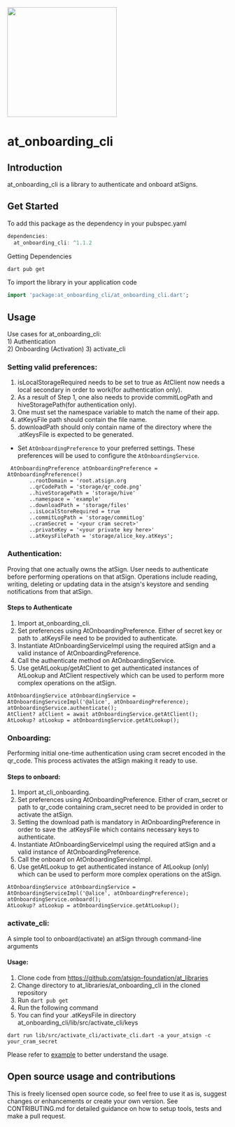 <img width=250px src="https://atsign.dev/assets/img/atPlatform_logo_gray.svg?sanitize=true">

# at_onboarding_cli

## Introduction
at_onboarding_cli is a library to authenticate and onboard atSigns.

## Get Started

To add this package as the dependency in your pubspec.yaml

```dart  
dependencies:
  at_onboarding_cli: ^1.1.2
```
Getting Dependencies

```sh
dart pub get 
```

To import the library in your application code

```dart
import 'package:at_onboarding_cli/at_onboarding_cli.dart';
```

## Usage
Use cases for at_onboarding_cli:\
    1) Authentication\
    2) Onboarding (Activation)
    3) activate_cli
    
### Setting valid preferences:
   1) isLocalStorageRequired needs to be set to true as AtClient now needs a local secondary in order to work(for authentication only).
   2) As a result of Step 1, one also needs to provide commitLogPath and hiveStoragePath(for authentication only).
   3) One must set the namespace variable to match the name of their app.
   4) atKeysFile path should contain the file name.
   5) downloadPath should only contain name of the directory where the .atKeysFile is expected to be generated.

- Set `AtOnboardingPreference` to your preferred settings. These preferences will be used to configure the `AtOnboardingService`. 
    
 ```
  AtOnboardingPreference atOnboardingPreference = AtOnboardingPreference()
        ..rootDomain = 'root.atsign.org
        ..qrCodePath = 'storage/qr_code.png'
        ..hiveStoragePath = 'storage/hive'
        ..namespace = 'example'
        ..downloadPath = 'storage/files'
        ..isLocalStoreRequired = true
        ..commitLogPath = 'storage/commitLog'
        ..cramSecret = '<your cram secret>'
        ..privateKey = '<your private key here>'
        ..atKeysFilePath = 'storage/alice_key.atKeys';
 ```

### Authentication:
Proving that one actually owns the atSign. User needs to authenticate before performing operations on that atSign. Operations include reading, writing, deleting or updating data in the atsign's keystore and sending notifications from that atSign.

#### Steps to Authenticate
   1) Import at_onboarding_cli.
   2) Set preferences using AtOnboardingPreference. Either of secret key or path to .atKeysFile need to be provided to authenticate.
   3) Instantiate AtOnboardingServiceImpl using the required atSign and a valid instance of AtOnboardingPreference.
   4) Call the authenticate method on AtOnboardingService.
   5) Use getAtLookup/getAtClient to get authenticated instances of AtLookup and AtClient respectively which can be used to perform more complex operations on the atSign.
```
AtOnboardingService atOnboardingService = AtOnboardingServiceImpl('@alice', atOnboardingPreference);
atOnboardingService.authenticate();
AtClient? atClient = await atOnboardingService.getAtClient();
AtLookup? atLookup = atOnboardingService.getAtLookup();
```

### Onboarding: 
Performing initial one-time authentication using cram secret encoded in the qr_code. This process activates the atSign making it ready to use.

#### Steps to onboard:
   1) Import at_cli_onboarding.
   2) Set preferences using AtOnboardingPreference. Either of cram_secret or path to qr_code containing cram_secret need to be provided in order to activate the atSign.
   3) Setting the download path is mandatory in AtOnboardingPreference in order to save the .atKeysFile which contains necessary keys to authenticate.
   4) Instantiate AtOnboardingServiceImpl using the required atSign and a valid instance of AtOnboardingPreference.
   5) Call the onboard on AtOnboardingServiceImpl.
   6) Use getAtLookup to get authenticated instance of AtLookup (only) which can be used to perform more complex operations on the atSign.
 ```
AtOnboardingService atOnboardingService = AtOnboardingServiceImpl('@alice', atOnboardingPreference);
atOnboardingService.onboard();
AtLookup? atLookup = atOnboardingService.getAtLookup();
```

### activate_cli:
A simple tool to onboard(activate) an atSign through command-line arguments

#### Usage:
   1) Clone code from https://github.com/atsign-foundation/at_libraries
   2) Change directory to at_libraries/at_onboarding_cli in the cloned repository
   3) Run `dart pub get`
   3) Run the following command
   4) You can find your .atKeysFile in directory at_onboarding_cli/lib/src/activate_cli/keys
```
dart run lib/src/activate_cli/activate_cli.dart -a your_atsign -c your_cram_secret
```

Please refer to [example](https://pub.dev/packages/at_onboarding_cli/example) to better understand the usage.

## Open source usage and contributions

This is freely licensed open source code, so feel free to use it as is, suggest changes or enhancements or create your
own version. See CONTRIBUTING.md for detailed guidance on how to setup tools, tests and make a pull request.
